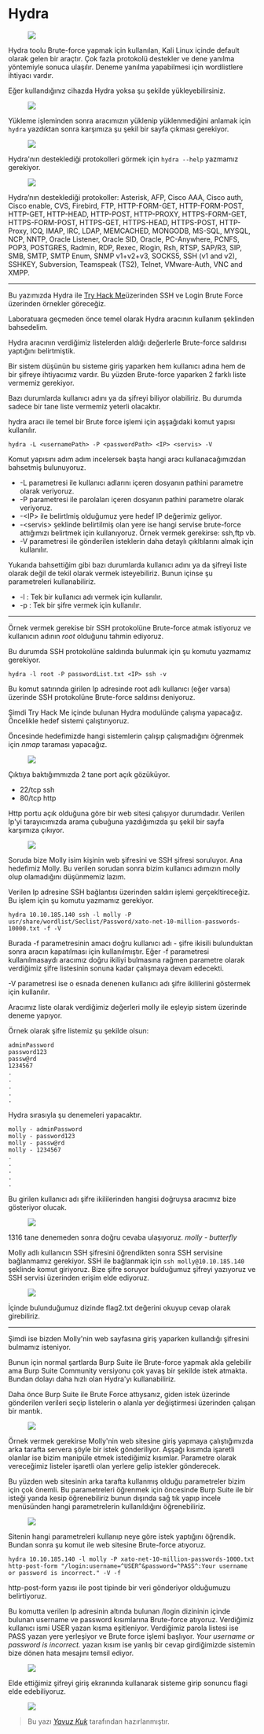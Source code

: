 # Hydra


<figure><img src="../assets//hydra/hydra-logo.svg"></figure>

Hydra toolu Brute-force yapmak için kullanılan, Kali Linux içinde default olarak gelen bir araçtır. Çok fazla protokolü destekler ve dene yanılma yöntemiyle sonuca ulaşılır. Deneme yanılma yapabilmesi için wordlistlere ihtiyacı vardır.

Eğer kullandığınız cihazda Hydra yoksa şu şekilde yükleyebilirsiniz.

<figure><img src="../assets//hydra/install.png"></figure>

Yükleme işleminden sonra aracımızın yüklenip yüklenmediğini anlamak için ```hydra``` yazdıktan sonra karşımıza şu şekil bir sayfa çıkması gerekiyor.

<figure><img src="../assets//hydra/hydraHelp.png"></figure>


Hydra'nın desteklediği protokolleri görmek için ```hydra --help``` yazmamız gerekiyor.

<figure><img src="../assets//hydra/hydraSupport.png"></figure>

Hydra‘nın desteklediği protokoller: Asterisk, AFP, Cisco AAA, Cisco auth, Cisco enable, CVS, Firebird, FTP, HTTP-FORM-GET, HTTP-FORM-POST, HTTP-GET, HTTP-HEAD, HTTP-POST, HTTP-PROXY, HTTPS-FORM-GET, HTTPS-FORM-POST, HTTPS-GET, HTTPS-HEAD, HTTPS-POST, HTTP-Proxy, ICQ, IMAP, IRC, LDAP, MEMCACHED, MONGODB, MS-SQL, MYSQL, NCP, NNTP, Oracle Listener, Oracle SID, Oracle, PC-Anywhere, PCNFS, POP3, POSTGRES, Radmin, RDP, Rexec, Rlogin, Rsh, RTSP, SAP/R3, SIP, SMB, SMTP, SMTP Enum, SNMP v1+v2+v3, SOCKS5, SSH (v1 and v2), SSHKEY, Subversion, Teamspeak (TS2), Telnet, VMware-Auth, VNC and XMPP.

---

Bu yazımızda Hydra ile <a href="https://tryhackme.com/r/room/hydra">Try Hack Me</a>üzerinden SSH ve Login Brute Force üzerinden örnekler göreceğiz.

Laboratuara geçmeden önce temel olarak Hydra aracının kullanım şeklinden bahsedelim.

Hydra aracının verdiğimiz listelerden aldığı değerlerle Brute-force saldırısı yaptığını belirtmiştik.

Bir sistem düşünün bu sisteme giriş yaparken hem kullanıcı adına hem de bir şifreye ihtiyacımız vardır. Bu yüzden Brute-force yaparken 2 farklı liste vermemiz gerekiyor.

Bazı durumlarda kullanıcı adını ya da şifreyi biliyor olabiliriz. Bu durumda sadece bir tane liste vermemiz yeterli olacaktır.

hydra aracı ile temel bir Brute force işlemi için aşşağıdaki komut yapısı kullanılır.
 ```
 hydra -L <usernamePath> -P <passwordPath> <IP> <servis> -V
  ```
Komut yapısını adım adım incelersek başta hangi aracı kullanacağımızdan bahsetmiş bulunuyoruz.

- -L parametresi ile kullanıcı adlarını içeren dosyanın pathini parametre olarak veriyoruz.
- -P parametresi ile parolaları içeren dosyanın pathini parametre olarak veriyoruz.
- -\<IP> ile belirtlmiş olduğumuz yere hedef IP değerimiz geliyor.
- -\<servis> şeklinde belirtilmiş olan yere ise hangi servise brute-force attığımızı belirtmek için kullanıyoruz. Örnek vermek gerekirse: ssh,ftp vb.
- -V parametresi ile gönderilen isteklerin daha detaylı çıkltılarını almak için kullanılır.

Yukarıda bahsettiğim gibi bazı durumlarda kullanıcı adını ya da şifreyi liste olarak değil de tekil olarak vermek isteyebiliriz. Bunun içinse şu parametreleri kullanabiliriz.

- -l : Tek bir kullanıcı adı vermek için kullanılır.
- -p : Tek bir şifre vermek için kullanılır.

---
Örnek vermek gerekise bir SSH protokolüne Brute-force atmak istiyoruz ve kullanıcın adının <i>root</i> olduğunu tahmin ediyoruz.

Bu durumda SSH protokolüne saldırıda bulunmak için şu komutu yazmamız gerekiyor.

```
hydra -l root -P passwordList.txt <IP> ssh -v
```

Bu komut satırında girilen Ip adresinde root adlı kullanıcı (eğer varsa) üzerinde SSH protokolüne Brute-force saldırısı deniyoruz.

Şimdi Try Hack Me içinde bulunan Hydra modulünde çalışma yapacağız. Öncelikle hedef sistemi çalıştırıyoruz.

Öncesinde hedefimizde hangi sistemlerin çalışıp çalışmadığını öğrenmek için <i>nmap</i> taraması yapacağız.

<figure><image src="../assets//hydra/nmapTarama.png"></figure>

Çıktıya baktığımmızda 2 tane port açık gözüküyor.
- 22/tcp ssh
- 80/tcp http

Http portu açık olduğuna göre bir web sitesi çalışıyor durumdadır. Verilen Ip'yi tarayıcımızda arama çubuğuna yazdığımızda şu şekil bir sayfa karşımıza çıkıyor.

<figure><image src="../assets//hydra/hydraWeb.png"></figure>

Soruda bize Molly isim kişinin web şifresini ve SSH  şifresi soruluyor. Ana hedefimiz Molly. Bu verilen sorudan sonra bizim kullanıcı adımızın molly olup olamadığını düşünmemiz lazım.

Verilen Ip adresine SSH bağlantısı üzerinden saldırı işlemi gerçekltireceğiz. Bu işlem için şu komutu yazmamız gerekiyor.

```
hydra 10.10.185.140 ssh -l molly -P usr/share/wordlist/Seclist/Password/xato-net-10-million-passwords-10000.txt -f -V
```
Burada -f parametresinin amacı doğru kullanıcı adı - şifre ikisili bulunduktan sonra aracın kapatılması için kullanılmıştır. Eğer -f parametresi kullanılmasaydı aracımız doğru ikiliyi bulmasına rağmen parametre olarak verdiğimiz şifre listesinin sonuna kadar çalışmaya devam edecekti.

-V parametresi ise o esnada denenen kullanıcı adı şifre ikililerini göstermek için kullanılır.

Aracımız liste olarak verdiğimiz değerleri molly ile eşleyip sistem üzerinde deneme yapıyor.

Örnek olarak şifre listemiz şu şekilde olsun:

```
adminPassword
password123
passw@rd
1234567
.
.
.
.
.
```

Hydra sırasıyla şu denemeleri yapacaktır.

```
molly - adminPassword
molly - password123
molly - passw@rd
molly - 1234567
.
.
.
.
.
```
Bu girilen kullanıcı adı şifre ikililerinden hangisi doğruysa aracımız bize gösteriyor olucak.

<figure><image src="../assets//hydra/hydraSSH.png"></figure>


1316 tane denemeden sonra doğru cevaba ulaşıyoruz. 
<i>molly - butterfly</i>

Molly adlı kullanıcın SSH şifresini öğrendikten sonra SSH servisine bağlanmamız gerekiyor. SSH ile bağlanmak için ```ssh molly@10.10.185.140``` şeklinde komut giriyoruz. Bize şifre soruyor bulduğumuz şifreyi yazıyoruz ve SSH servisi üzerinden erişim elde ediyoruz.

<figure><image src="../assets//hydra/mollySSHAnswer.png"></figure>

İçinde bulunduğumuz dizinde flag2.txt değerini okuyup cevap olarak girebiliriz.


---

Şimdi ise bizden Molly'nin web sayfasına giriş yaparken kullandığı şifresini bulmamız isteniyor.

Bunun için normal şartlarda Burp Suite ile Brute-force yapmak akla gelebilir ama Burp Suite Community versiyonu çok yavaş bir şekilde istek atmakta. Bundan dolayı daha hızlı olan Hydra'yı kullanabiliriz.

Daha önce Burp Suite ile Brute Force attıysanız, giden istek üzerinde gönderilen verileri seçip listelerin o alanla yer değiştirmesi üzerinden çalışan bir mantık.

<figure><image src="../assets//hydra/burpSuite.png"></figure>

Örnek vermek gerekirse Molly'nin web sitesine giriş yapmaya çalıştığımızda arka tarafta servera şöyle bir istek gönderiliyor. Aşşağı kısımda işaretli olanlar ise bizim manipüle etmek istediğimiz kısımlar. Parametre olarak vereceğimiz listeler işaretli olan yerlere gelip istekler gönderecek.

Bu yüzden web sitesinin arka tarafta kullanmış olduğu parametreler bizim için çok önemli. Bu parametreleri öğrenmek için öncesinde Burp Suite ile bir isteği yarıda kesip öğrenebiliriz bunun dışında sağ tık yapıp incele menüsünden hangi parametrelerin kullanıldığını öğrenebiliriz.

<figure><image src="../assets//hydra/parametre.png"></figure>

Sitenin hangi parametreleri kullanıp neye göre istek yaptığını öğrendik. Bundan sonra şu komut ile web sitesine Brute-force atıyoruz.

```
hydra 10.10.185.140 -l molly -P xato-net-10-million-passwords-1000.txt http-post-form "/login:username=^USER^&password=^PASS^:Your username or password is incorrect." -V -f
```
http-post-form yazısı ile post tipinde bir veri gönderiyor olduğumuzu belirtiyoruz.

Bu komutta verilen Ip adresinin altında bulunan /login dizininin içinde bulunan username ve password kısımlarına Brute-force atıyoruz. Verdiğimiz kullanıcı ismi USER yazan kısma eşitleniyor. Verdiğimiz parola listesi ise PASS yazan yere yerleşiyor ve Brute force işlemi başlıyor. <i>
Your username or password is incorrect.</i> yazan kısım ise  yanlış bir cevap girdiğimizde sistemin bize dönen hata mesajını temsil ediyor.

<figure><image src="../assets//hydra/hydraWebAnwer.png"></figure>


Elde ettiğimiz şifreyi giriş ekranında kullanarak sisteme girip sonuncu flagi elde edebiliyoruz.

<figure><image src="../assets//hydra/webFlag.png"></figure>

> Bu yazı [*Yavuz Kuk*](https://www.linkedin.com/in/yavuzkuk/) tarafından hazırlanmıştır.
